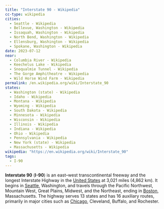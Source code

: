 ```yaml
---
title: "Interstate 90 - Wikipedia"
cc-type: wikipedia
cities:
  - Seattle - Wikipedia
  - Bellevue, Washington - Wikipedia
  - Issaquah, Washington - Wikipedia
  - North Bend, Washington - Wikipedia
  - Ellensburg, Washington - Wikipedia
  - Spokane, Washington - Wikipedia
date: 2023-07-12
near:
  - Columbia River - Wikipedia
  - Keechelus Lake - Wikipedia
  - Snoqualmie Tunnel - Wikipedia
  - The Gorge Amphitheatre - Wikipedia
  - Wild Horse Wind Farm - Wikipedia
permalink: /en.wikipedia.org/wiki/Interstate_90
states:
  - Washington (state) - Wikipedia
  - Idaho - Wikipedia
  - Montana - Wikipedia
  - Wyoming - Wikipedia
  - South Dakota - Wikipedia
  - Minnesota - Wikipedia
  - Wisconsin - Wikipedia
  - Illinois - Wikipedia
  - Indiana - Wikipedia
  - Ohio - Wikipedia
  - Pennsylvania - Wikipedia
  - New York (state) - Wikipedia
  - Massachusetts - Wikipedia
wikipedia: "https://en.wikipedia.org/wiki/Interstate_90"
tags:
  - I-90
---
```

**Interstate 90** (**I-90**) is an east–west transcontinental freeway and the longest Interstate Highway in the [United States](/en.wikipedia.org/wiki/United_States) at 3,021 miles (4,862 km). It begins in [Seattle](/en.wikipedia.org/wiki/Seattle), Washington, and travels through the Pacific Northwest, Mountain West, Great Plains, Midwest, and the Northeast, ending in [Boston](/en.wikipedia.org/wiki/Boston), Massachusetts. The highway serves 13 states and has 16 auxiliary routes, primarily in major cities such as [Chicago](/en.wikipedia.org/wiki/Chicago), Cleveland, Buffalo, and Rochester.